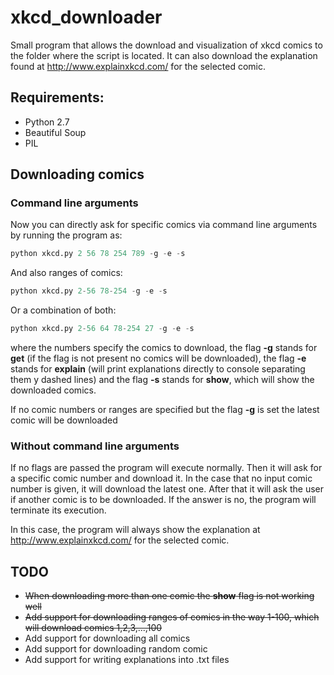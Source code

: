# xkcd_downloader
Small program that allows the download and visualization of xkcd comics to the folder where the script is located. It can also download the explanation found at http://www.explainxkcd.com/ for the selected comic.

## Requirements:
- Python 2.7
- Beautiful Soup
- PIL

## Downloading comics

### Command line arguments
Now you can directly ask for specific comics via command line arguments by running the program as:

```python
python xkcd.py 2 56 78 254 789 -g -e -s
``` 
And also ranges of comics:

```python
python xkcd.py 2-56 78-254 -g -e -s
``` 
Or a combination of both:

```python
python xkcd.py 2-56 64 78-254 27 -g -e -s
``` 

where the numbers specify the comics to download, the flag **-g** stands for **get** (if the flag is not present no comics will be downloaded), the flag **-e** stands for **explain** (will print explanations directly to console separating them y dashed lines) and the flag **-s** stands for **show**, which will show the downloaded comics.

If no comic numbers or ranges are specified but the flag **-g** is set the latest comic will be downloaded

### Without command line arguments
If no flags are passed the program will execute normally. Then it will ask for a specific comic number and download it. In the case that no input comic number is given, it will download the latest one. After that it will ask the user if another comic is to be downloaded. If the answer is no, the program will terminate its execution. 

In this case, the program will always show the explanation at http://www.explainxkcd.com/ for the selected comic.

## TODO
- ~~When downloading more than one comic the **show** flag is not working well~~
- ~~Add support for downloading ranges of comics in the way 1-100, which will download comics 1,2,3,...,100~~
- Add support for downloading all comics
- Add support for downloading random comic
- Add support for writing explanations into .txt files
